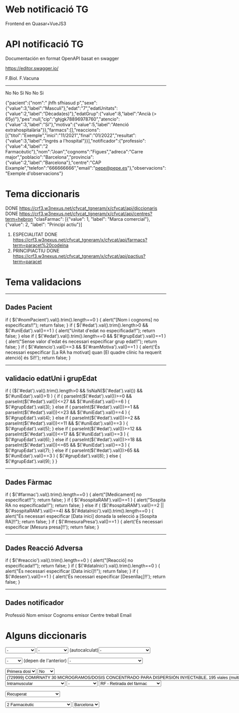 # Web notificació TG

Frontend en Quasar+VueJS3

# API notificació TG

Documentación en format OpenAPI basat en swagger

https://editor.swagger.io/


F.Biol.    F.Vacuna
-------    --------
No         No
Si         No
No         Si


{"pacient":{"nom":" jhfh sfhiasud p","sexe":{"value":3,"label":"Masculí"},"edat":"7","edatUnitats":{"value":2,"label":"Dècada(es)"},"edatGrup":{"value":8,"label":"Ancià (&gt; 65y)"},"pes":null,"cip":"ghjgk78896978760","atencio":{"value":3,"label":"Sí"},"motiva":{"value":5,"label":"Atenció extrahospitalària"}},"farmacs":[],"reaccions":[{"titol":"Exemple","inici":"11/2021","final":"01/2022","resultat":{"value":3,"label":"Ingrés a l'hospital"}}],"notificador":{"professio":{"value":4,"label":"2 Farmacèutic"},"nom":"Joan","cognoms":"Figues","adreca":"Carre major","poblacio":"Barcelona","provincia":{"value":2,"label":"Barcelona"},"centre":"CAP Eixample","telefon":"666666666","email":"pepe@pepe.es"},"observacions":"Exemple d'observacions"}


# Tema diccionaris

DONE https://crf3.w3nexus.net/cfvcat_tgneram/x/cfvcat/api/diccionaris
DONE https://crf3.w3nexus.net/cfvcat_tgneram/x/cfvcat/api/centres?term=hebron
"clasFarmac": [{"value": 1, "label": "Marca comercial"}, {"value": 2, "label": "Principi actiu"}]
1) ESPECIALITAT DONE https://crf3.w3nexus.net/cfvcat_tgneram/x/cfvcat/api/farmacs?term=paracet%20codeina
2) PRINCIPIACTIU DONE https://crf3.w3nexus.net/cfvcat_tgneram/x/cfvcat/api/pactius?term=paracet

# Tema validacions

---
Dades Pacient
---
if ( $('#nomPacient').val().trim().length==0 ) {
    alert("[Nom i cognoms] no especificats!!"); return false;
}
if ( $('#edat').val().trim().length>0 && $('#uniEdat').val()==1 ) {
    alert("Unitat d'edat no especificada!!"); return false;
} else if ( $('#edat').val().trim().length==0 && $('#grupEdat').val()==1 ) {
    alert("Sense valor d'edat és necessari especificar grup edat!!"); return false;
}
if ( $('#atencio').val()==3 && $('#ramMotiva').val()==1 ) {
    alert('És necessari especificar [La RA ha motivat] quan [El quadre clínic ha requerit atenció] és Sí!!'); return false;
}

---
validacio edatUni i grupEdat
---
if ( ($('#edat').val().trim().length>0 && !isNaN($('#edat').val()) && $('#uniEdat').val()>1) ) { if ( parseInt($('#edat').val())>=0 && parseInt($('#edat').val())<=27 && $('#uniEdat').val()==6 ) { $('#grupEdat').val(3); } else if ( parseInt($('#edat').val())>=1 && parseInt($('#edat').val())<=23 && $('#uniEdat').val()==4 ) { $('#grupEdat').val(4); } else if ( parseInt($('#edat').val())>=2 && parseInt($('#edat').val())<=11 && $('#uniEdat').val()==3 ) { $('#grupEdat').val(5); } else if ( parseInt($('#edat').val())>=12 && parseInt($('#edat').val())<=17 && $('#uniEdat').val()==3 ) { $('#grupEdat').val(6); } else if ( parseInt($('#edat').val())>=18 && parseInt($('#edat').val())<=65 && $('#uniEdat').val()==3 ) { $('#grupEdat').val(7); } else if ( parseInt($('#edat').val())>65 && $('#uniEdat').val()==3 ) { $('#grupEdat').val(8); } else { $('#grupEdat').val(9); } }


---
Dades Fàrmac
---
if ( $('#farmac').val().trim().length==0 ) { alert("[Medicament] no especificat!!"); return false; }
if ( $('#sospitaRAM').val()==1 ) {
    alert("Sospita RA no especificada!!"); return false;
} else if ( ($('#sospitaRAM').val()==2 || $('#sospitaRAM').val()==4) && $('#dataInici').val().trim().length==0 ) {
    alert("És necessari especificar [Data inici] donada la selecció a [Sospita RA]!!"); return false;
}
if ( $('#mesuraPresa').val()==1 ) {
    alert('És necessari especificar [Mesura presa]!!'); return false;
}

---
Dades Reacció Adversa
---
if ( $('#reaccio').val().trim().length==0 ) {
    alert("[Reacció] no especificada!!"); return false;
}
if ( $('#dataInici').val().trim().length==0 ) {
    alert("És necessari especificar [Data inici]!!"); return false;
}
if ( $('#desen').val()==1 ) {
    alert('És necessari especificar [Desenllaç]!!'); return false;
}

---
Dades notificador
---
Professió
Nom emisor
Cognoms emisor
Centre treball
Email

# Alguns diccionaris

<select class="txt-default-format" name="sexe" id="sexe"><option value="1">-</option><option value="2">Desconegut</option><option value="3">Masculí</option><option value="4">Femení</option></select>
<select class="txt-default-format" name="uniEdat" id="uniEdat"><option value="1">-</option><option value="2">Dècada(es)</option><option value="3">Any(s)</option><option value="4">Mes(os)</option><option value="5">Setmana(es)</option><option value="6">Dia(es)</option><option value="7">Hora(es)</option><option value="8">Minut(s)</option><option value="9">Segon(s)</option><option value="10">Trimestral</option><option value="11">Cíclica</option><option value="12">Total</option><option value="13">CSN</option></select>
(autocalculat)<select class="txt-default-format" name="grupEdat" id="grupEdat"><option value="1">-</option><option value="2">Fetus</option><option value="3">Recent nascut (0 - 27d)</option><option value="4">Lactant (28d - 23m)</option><option value="5">Nen (2y - 11y)</option><option value="6">Adolescent (12y - 17y)</option><option value="7">Adult (18y - 65y)</option><option value="8">Ancià (&gt; 65y)</option><option value="9">Desconegut</option></select>

<select class="txt-default-format" name="atencio" id="atencio"><option value="1">-</option><option value="2">No</option><option value="3">Sí</option><option value="4">Desc</option></select>
(depen de l'anterior) <select class="txt-default-format" name="ramMotiva" id="ramMotiva"><option value="1">-</option><option value="2">Atenció a urgències d'hospital</option><option value="3">Ingrés a l'hospital</option><option value="4">Allargament de l'hospitalització</option><option value="5">Atenció extrahospitalària</option><option value="6">Durant l'hospitalització</option><option value="7">Cap de les anteriors o es desconeix</option></select>

<select class="txt-default-format" name="vacunaNDosi" id="vacunaNDosi"><option value="1">-</option><option value="2" selected="selected">Primera dosi</option><option value="3">Segona dosi</option><option value="4">Tercera dosi</option></select>
<select class="txt-default-format" name="biologicSN" id="biologicSN"><option value="1">-</option><option value="2" selected="selected">No</option><option value="3">Sí</option><option value="4">Desc</option></select>
<select class="txt-default-format" name="vacuna" id="vacuna"><option value="1">-</option><option value="2">(730002) VAXZEVRIA SUSPENSION INYECTABLE 10 viales multidosis (10 dosis por vial)</option><option value="3">(730000) SPIKEVAX, DISPERSION INYECTABLE 10 viales (multidosis)</option><option value="4" selected="selected">(729999) COMIRNATY 30 MICROGRAMOS/DOSIS CONCENTRADO PARA DISPERSIÓN INYECTABLE, 195 viales (multidosis)</option><option value="5">(730003) COVID-19 VACCINE JANSSEN SUSPENSION INYECTABLE, 10 viales (multidosis)</option><option value="6">(732338) COMIRNATY 10 MICROGRAMOS/DOSIS CONCENTRADO PARA DISPERSION INYECTABLE, 10 viales multidosis</option><option value="7">(732271) COMIRNATY 30 MICROGRAMOS/DOSIS DISPERSION INYECTABLE, 10 viales multidosis</option><option value="8">(730864) COVID-19 VACCINE JANSSEN SUSPENSION INYECTABLE, 20 viales (multidosis)</option><option value="9">(730001) VAXZEVRIA SUSPENSION INYECTABLE 10 viales multidosis (8 dosis por vial)</option><option value="10">Desconeguda</option></select>
<select class="txt-default-format" name="viaAdmin" id="viaAdmin"><option value="1">-</option><option value="2">Altra via</option><option value="3">Auricular (ótica)</option><option value="4">Bucal</option><option value="5">Intradèrmica</option><option value="6" selected="selected">Intramuscular</option><option value="7">Intravenosa bolo</option><option value="8">Intravenosa goteig</option><option value="9">Intravenosa no especificada</option><option value="10">Nasal</option><option value="11">Oftàlmica</option><option value="12">Oral</option><option value="13">Parenteral</option><option value="14">Rectal</option><option value="15">Respiratoria (inhalació)</option><option value="16">Subcutània</option><option value="17">Sublingual</option><option value="18">Tòpica</option><option value="19">Transdèrmica</option><option value="20">Transplacentaria</option><option value="21">Vaginal</option><option value="22">Desconeguda</option><option value="23">Inhalada</option><option value="24">Intravesical</option><option value="25">Venatge oclusiu</option><option value="26">Intradiscal (Intraespinal)</option><option value="27">Cutània</option><option value="28">Intrahepàtica</option><option value="29">Dental</option><option value="30">Intralesional</option><option value="31">Orofaríngea</option><option value="32">Intralinfàtica</option><option value="33">Endocervical</option><option value="34">Intramedular (Médula ósea)</option><option value="35">Endosinusal</option><option value="36">Intrameningeal</option><option value="37">Periarticular</option><option value="38">Endotraqueal</option><option value="39">Perineural</option><option value="40">Epidural</option><option value="41">Intraocular</option><option value="42">Extra-amniótica</option><option value="43">Intrapericardial</option><option value="44">Hemodiàlisis</option><option value="45">Intraperitoneal</option><option value="46">Retrobulbar</option><option value="47">Intra cos cavernós</option><option value="48">Intrapleural</option><option value="49">Subconjuntival</option><option value="50">Intra-amniótica</option><option value="51">Intrasinovial</option><option value="52">Intrarterial</option><option value="53">Intratumoral</option><option value="54">Subdérmica</option><option value="55">Intrarticular</option><option value="56">Intratecal</option><option value="57">Intrauterí</option><option value="58">Intratoràcica</option><option value="59">Intracardíaca</option><option value="60">Intratraqueal</option><option value="61">Intracavernosa</option><option value="62">Transmamària</option><option value="63">Intracerebral</option><option value="64">Intracervical</option><option value="65">Uretral</option><option value="66">Intracisternal</option><option value="67">Intracorneal</option><option value="68">Iontoforesis</option><option value="69">Intracoronaria</option></select>
<select class="txt-default-format" name="sospitaRAM" id="sospitaRAM"><option value="1" selected="selected">-</option><option value="2">Sospitós</option><option value="3">Concomitant</option><option value="4">Interacció</option></select>
<select class="txt-default-format" name="mesuraPresa" id="mesuraPresa"><option value="1">-</option><option value="2">AD - Augment de la dosi</option><option value="3">Desc - Desconeguda</option><option value="4">NA - No aplicable</option><option value="5">NMD - No es modifica la dosi</option><option value="6">RD - Reducció de la dosi</option><option value="7" selected="selected">RF - Retirada del fàrmac</option></select>

<select class="txt-default-format" name="desen" id="desen"><option value="1">-</option><option value="2" selected="selected">Recuperat</option><option value="3">En recuperació</option><option value="4">No recuperat</option><option value="5">Recuperat amb seqüeles</option><option value="6">Mortal</option><option value="7">Desconegut</option></select>

<select class="txt-default-format" name="professio" id="professio"><option value="1">-</option><option value="2">0 Desconegut</option><option value="3">1 Metge</option><option value="4" selected="selected">2 Farmacèutic</option><option value="5">3 Infermer</option><option value="6">4 Odontòleg</option><option value="7">5 Altre PS</option><option value="8">6 Altre professional, en general</option><option value="9">7 Usuari</option><option value="10">8 Podòleg</option><option value="11">9 Fisioterapeuta</option><option value="12">10 Advocat</option></select>
<select class="txt-default-format" name="provincia" id="provincia"><option value="1">-</option><option value="2" selected="selected">Barcelona</option><option value="3">Girona</option><option value="4">Lleida</option><option value="5">Tarragona</option></select>

